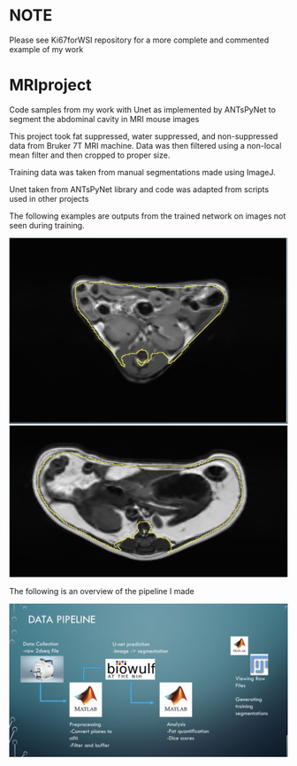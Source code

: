 # NOTE
Please see Ki67forWSI repository for a more complete and commented example of my work

# MRIproject
Code samples from my work with Unet as implemented by ANTsPyNet to segment the abdominal cavity in MRI mouse images

This project took fat suppressed, water suppressed, and non-suppressed data from Bruker 7T MRI machine. Data was then filtered using a non-local mean filter and then cropped to proper size. 

Training data was taken from manual segmentations made using ImageJ. 

Unet taken from ANTsPyNet library and code was adapted from scripts used in other projects

The following examples are outputs from the trained network on images not seen during training.

![Screenshot](segmentation1.png)
![Screenshot](segmentation2.png)

The following is an overview of the pipeline I made

![Screenshot](dataPipeline.png)
